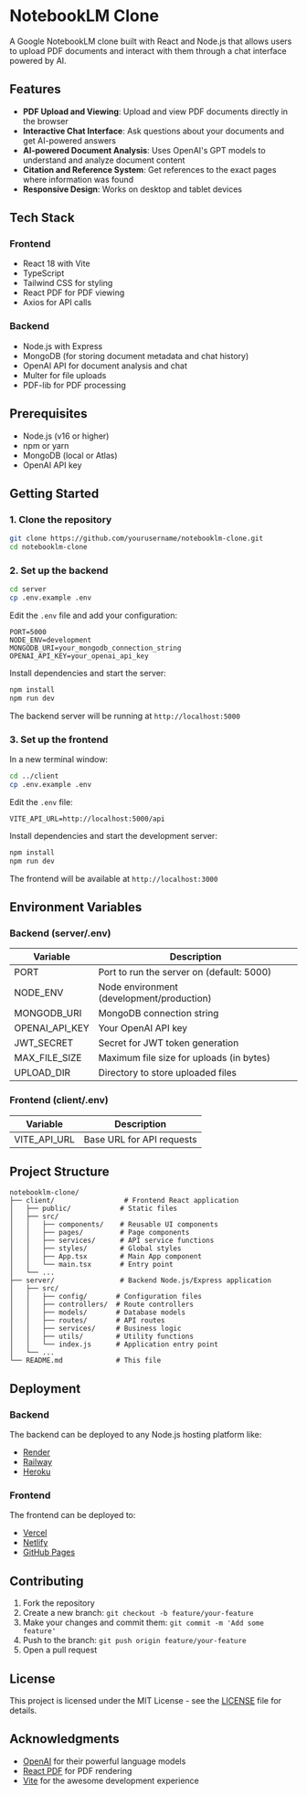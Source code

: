 # NotebookLM Clone

A Google NotebookLM clone built with React and Node.js that allows users to upload PDF documents and interact with them through a chat interface powered by AI.

## Features

- **PDF Upload and Viewing**: Upload and view PDF documents directly in the browser
- **Interactive Chat Interface**: Ask questions about your documents and get AI-powered answers
- **AI-powered Document Analysis**: Uses OpenAI's GPT models to understand and analyze document content
- **Citation and Reference System**: Get references to the exact pages where information was found
- **Responsive Design**: Works on desktop and tablet devices

## Tech Stack

### Frontend
- React 18 with Vite
- TypeScript
- Tailwind CSS for styling
- React PDF for PDF viewing
- Axios for API calls

### Backend
- Node.js with Express
- MongoDB (for storing document metadata and chat history)
- OpenAI API for document analysis and chat
- Multer for file uploads
- PDF-lib for PDF processing

## Prerequisites

- Node.js (v16 or higher)
- npm or yarn
- MongoDB (local or Atlas)
- OpenAI API key

## Getting Started

### 1. Clone the repository

```bash
git clone https://github.com/yourusername/notebooklm-clone.git
cd notebooklm-clone
```

### 2. Set up the backend

```bash
cd server
cp .env.example .env
```

Edit the `.env` file and add your configuration:

```env
PORT=5000
NODE_ENV=development
MONGODB_URI=your_mongodb_connection_string
OPENAI_API_KEY=your_openai_api_key
```

Install dependencies and start the server:

```bash
npm install
npm run dev
```

The backend server will be running at `http://localhost:5000`

### 3. Set up the frontend

In a new terminal window:

```bash
cd ../client
cp .env.example .env
```

Edit the `.env` file:

```env
VITE_API_URL=http://localhost:5000/api
```

Install dependencies and start the development server:

```bash
npm install
npm run dev
```

The frontend will be available at `http://localhost:3000`

## Environment Variables

### Backend (server/.env)

| Variable | Description |
|----------|-------------|
| PORT | Port to run the server on (default: 5000) |
| NODE_ENV | Node environment (development/production) |
| MONGODB_URI | MongoDB connection string |
| OPENAI_API_KEY | Your OpenAI API key |
| JWT_SECRET | Secret for JWT token generation |
| MAX_FILE_SIZE | Maximum file size for uploads (in bytes) |
| UPLOAD_DIR | Directory to store uploaded files |

### Frontend (client/.env)

| Variable | Description |
|----------|-------------|
| VITE_API_URL | Base URL for API requests |

## Project Structure

```
notebooklm-clone/
├── client/                 # Frontend React application
│   ├── public/            # Static files
│   ├── src/
│   │   ├── components/    # Reusable UI components
│   │   ├── pages/         # Page components
│   │   ├── services/      # API service functions
│   │   ├── styles/        # Global styles
│   │   ├── App.tsx        # Main App component
│   │   └── main.tsx       # Entry point
│   └── ...
├── server/                # Backend Node.js/Express application
│   ├── src/
│   │   ├── config/       # Configuration files
│   │   ├── controllers/  # Route controllers
│   │   ├── models/       # Database models
│   │   ├── routes/       # API routes
│   │   ├── services/     # Business logic
│   │   ├── utils/        # Utility functions
│   │   └── index.js      # Application entry point
│   └── ...
└── README.md             # This file
```

## Deployment

### Backend

The backend can be deployed to any Node.js hosting platform like:
- [Render](https://render.com/)
- [Railway](https://railway.app/)
- [Heroku](https://www.heroku.com/)

### Frontend

The frontend can be deployed to:
- [Vercel](https://vercel.com/)
- [Netlify](https://www.netlify.com/)
- [GitHub Pages](https://pages.github.com/)

## Contributing

1. Fork the repository
2. Create a new branch: `git checkout -b feature/your-feature`
3. Make your changes and commit them: `git commit -m 'Add some feature'`
4. Push to the branch: `git push origin feature/your-feature`
5. Open a pull request

## License

This project is licensed under the MIT License - see the [LICENSE](LICENSE) file for details.

## Acknowledgments

- [OpenAI](https://openai.com/) for their powerful language models
- [React PDF](https://react-pdf.org/) for PDF rendering
- [Vite](https://vitejs.dev/) for the awesome development experience
